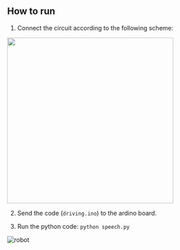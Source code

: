 ## How to run

1. Connect the circuit according to the following scheme:
<img width="385" src="https://github.com/SirLemoniada/autonomous-systems/assets/87539984/b8ce6991-6024-497a-9430-92e7772097a5">

2. Send the code (`driving.ino`) to the ardino board.

3. Run the python code: `python speech.py`

![robot](https://github.com/SirLemoniada/autonomous-systems/assets/35695375/e1a7500a-e822-4b88-a5f8-99b1facda6bc)
